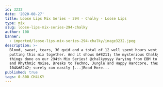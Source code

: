 ```yaml
---
id: 3232
date: '2020-08-27'
title: Loose Lips Mix Series - 294 - Chalky - Loose Lips
type: mix
slug: loose-lips-mix-series-294-chalky
author: 100
banner:
  - imported/loose-lips-mix-series-294-chalky/image3232.jpeg
description: >-
  Blood, sweat, tears, 30 quid and a total of 12 well spent hours went into
  putting this mix together. And it shows &#8211; the mysterious Chalky gets
  things done on our 294th Mix Series! @chalkyyyyy Varying from EBM to Electro
  and Rhythmic Noise, Breaks to Techno, Jungle and Happy Hardcore, these
  104&#8242; surely can easily [...]Read More...
published: true
tags: 0-800-CH4LKY
---
```

